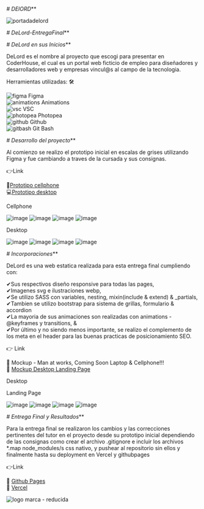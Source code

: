*# DElORD***

![portadadelord](https://github.com/DIGORACCOON4279/DeLord-Preentrega3/assets/88150970/2e5541df-d457-4dad-ad0d-d85cc01b8ee3)
</br>



*# DeLord-EntregaFinal***


*# DeLord en sus Inicios***


DeLord es el nombre al proyecto que escogi para presentar en CoderHouse, el cual es un portal web ficticio de empleo para diseñadores y desarrolladores web y empresas vincul@s al campo de la tecnologia.</br>

Herramientas utilizadas: 🛠</br>

![figma](https://github.com/DIGORACCOON4279/EntregaFinal/assets/88150970/fca318c0-6b7d-4046-b0aa-55a83f0419a3) Figma</br>
![animations](https://github.com/DIGORACCOON4279/EntregaFinal/assets/88150970/2fdc31da-eb29-4247-90d3-0b5727606aa7) Animations</br>
![vsc](https://github.com/DIGORACCOON4279/EntregaFinal/assets/88150970/bd61bcc5-5a44-4c33-b675-d03bb01589c0) VSC</br>
![photopea](https://github.com/DIGORACCOON4279/EntregaFinal/assets/88150970/ceac05f4-c505-4889-85d0-60a1566fc4ef) Photopea</br>
![github](https://github.com/DIGORACCOON4279/EntregaFinal/assets/88150970/01f94f79-8e78-42f8-bc9a-2b6707a9a36d) Github</br>
![gitbash](https://github.com/DIGORACCOON4279/EntregaFinal/assets/88150970/3d2e83ec-bea3-47bf-a5a4-d9524e0406b0) Git Bash</br>



*# Desarrollo del proyecto***


Al comienzo se realizo el prototipo inicial en escalas de grises utilizando Figma y fue cambiando a traves de la cursada y sus consignas.

👉Link  </br>

📱[Prototipo cellphone](https://www.figma.com/proto/uA574xOChxtF5VhNTMiwAX/Delord?page-id=172%3A3037&type=design&node-id=176-2189&viewport=1677%2C1687%2C0.34&t=7u2bsnRTLdKVq25E-1&scaling=scale-down&starting-point-node-id=176%3A2189&mode=design)</br>
💻[Prototipo desktop](https://www.figma.com/proto/uA574xOChxtF5VhNTMiwAX/Delord?page-id=0%3A1&type=design&node-id=32-9&viewport=-818%2C-6106%2C0.4&t=N2PTUORlqXvggZVU-1&scaling=scale-down&starting-point-node-id=32%3A9&mode=design)</br>


Cellphone </br>

![image](https://github.com/DIGORACCOON4279/EntregaFinal/assets/88150970/795c580a-49ce-4e5d-9a01-78ccd92f494b)
![image](https://github.com/DIGORACCOON4279/EntregaFinal/assets/88150970/9355533f-d93d-4fee-b687-84b4b6ae791f)
![image](https://github.com/DIGORACCOON4279/EntregaFinal/assets/88150970/da209815-07ca-4539-a105-2a6dd2e52737)
![image](https://github.com/DIGORACCOON4279/EntregaFinal/assets/88150970/7dbc44d9-353a-4a01-86ef-dc0b06b5fae4)


Desktop </br>

![image](https://github.com/DIGORACCOON4279/EntregaFinal/assets/88150970/39db5102-3126-4b02-9f06-f04aee5583c6)
![image](https://github.com/DIGORACCOON4279/EntregaFinal/assets/88150970/4fdbfc34-5402-43df-8acd-fb59a1740b32)
![image](https://github.com/DIGORACCOON4279/EntregaFinal/assets/88150970/78a27b01-5ce7-46f6-a3f0-48984a264acd)
![image](https://github.com/DIGORACCOON4279/EntregaFinal/assets/88150970/1e65312d-87be-4876-9187-5feb59f45ca9)


*# Incorporaciones***

DeLord es una web estatica realizada para esta entrega final cumpliendo con:

✔Sus respectivos diseño responsive para todas las pages,</br>
✔Imagenes svg e ilustraciones webp,</br>
✔Se utilizo SASS con variables, nesting, mixin(include & extend) & _partials,</br>
✔Tambien se utilizo bootstrap para sistema de grillas, formulario & accordion </br>
✔La mayoria de sus animaciones son realizadas  con animations - @keyframes y transitions, &</br>
✔Por último y no siendo menos importante, se realizo el complemento de los meta en el header para las buenas practicas de posicionamiento SEO.</br>

👉  Link  </br>

🚧  Mockup - Man at works, Coming Soon Laptop & Cellphone!!! </br>
🚧  [Mockup Desktop Landing Page](https://www.figma.com/proto/uA574xOChxtF5VhNTMiwAX/Delord?page-id=0%3A1&type=design&node-id=172-7824&viewport=-818%2C-6106%2C0.4&t=86LgWki5e4UH7yzI-1&scaling=scale-down&starting-point-node-id=172%3A7824&mode=design)</br>


Desktop </br>

Landing Page

![image](https://github.com/DIGORACCOON4279/EntregaFinal/assets/88150970/a377aa72-b57d-477c-a65b-2a5944707d4e)
![image](https://github.com/DIGORACCOON4279/EntregaFinal/assets/88150970/43b55b41-15a5-4e74-99f2-fd0104ceb4ea)
![image](https://github.com/DIGORACCOON4279/EntregaFinal/assets/88150970/8b8772fb-fdfa-4e9a-8836-acec9cd0ea51)
![image](https://github.com/DIGORACCOON4279/EntregaFinal/assets/88150970/87344a98-ded0-4677-abf4-619224cc8261)


*# Entrega Final y Resultados***


Para la entrega final se realizaron los cambios y las correcciones pertinentes del tutor en el proyecto desde su prototipo inicial dependiendo de las consignas como crear el archivo .gitignore e incluir los archivos 
*.map
node_modules/s 
css nativo, 
y pushear al repositorio sin ellos y finalmente hasta su deployment en Vercel y githubpages  </br>

👉Link  </br>

🚀  [Github Pages](https://digoraccoon4279.github.io/EntregaFinal/)</br>
🚀  [Vercel](https://delord.vercel.app/) </br>



![logo marca - reducida](https://github.com/DIGORACCOON4279/MercurioGUI/assets/88150970/e8492f0f-bf40-4810-ab83-fea9f0dfe61e)
